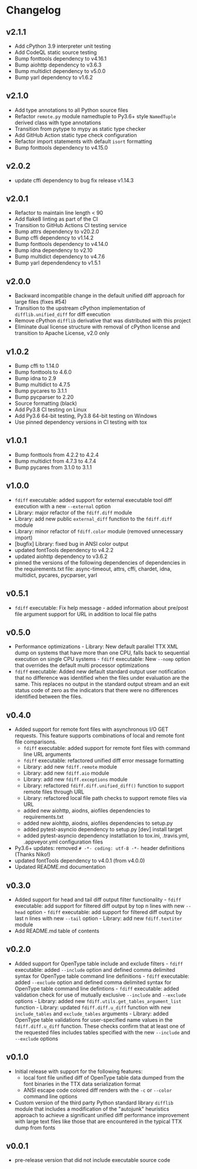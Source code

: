 # Changelog

## v2.1.1

- Add cPython 3.9 interpreter unit testing
- Add CodeQL static source testing 
- Bump fonttools dependency to v4.16.1
- Bump aiohttp dependency to v3.6.3
- Bump multidict dependency to v5.0.0
- Bump yarl dependency to v1.6.2

## v2.1.0

- Add type annotations to all Python source files
- Refactor `remote.py` module namedtuple to Py3.6+ style `NamedTuple` derived class with type annotations
- Transition from pytype to mypy as static type checker
- Add GitHub Action static type check configuration
- Refactor import statements with default `isort` formatting
- Bump fonttools dependency to v4.15.0

## v2.0.2

- update cffi dependency to bug fix release v1.14.3

## v2.0.1

- Refactor to maintain line length < 90
- Add flake8 linting as part of the CI
- Transition to GitHub Actions CI testing service
- Bump attrs dependency to v20.2.0
- Bump cffi dependency to v1.14.2
- Bump fonttools dependency to v4.14.0
- Bump idna dependency to v2.10
- Bump multidict dependency to v4.7.6
- Bump yarl dependendency to v1.5.1

## v2.0.0

- Backward incompatible change in the default unified diff approach for large files (fixes #54)
- Transition to the upstream cPython implementation of `difflib.unified_diff` for diff execution
- Remove cPython `difflib` derivative that was distributed with this project
- Eliminate dual license structure with removal of cPython license and transition to Apache License, v2.0 only

## v1.0.2

- Bump cffi to 1.14.0
- Bump fonttools to 4.6.0
- Bump idna to 2.9
- Bump multidict to 4.7.5
- Bump pycares to 3.1.1
- Bump pycparser to 2.20
- Source formatting (black)
- Add Py3.8 CI testing on Linux
- Add Py3.6 64-bit testing, Py3.8 64-bit testing on Windows
- Use pinned dependency versions in CI testing with tox

## v1.0.1

- Bump fonttools from 4.2.2 to 4.2.4
- Bump multidict from 4.7.3 to 4.7.4
- Bump pycares from 3.1.0 to 3.1.1

## v1.0.0

- `fdiff` executable: added support for external executable tool diff execution with a new `--external` option
- Library: major refactor of the `fdiff.diff` module
- Library: add new public `external_diff` function to the `fdiff.diff` module
- Library: minor refactor of `fdiff.color` module (removed unnecessary import)
- [bugfix] Library: fixed bug in ANSI color output
- updated fontTools dependency to v4.2.2
- updated aiohttp dependency to v3.6.2
- pinned the versions of the following dependencies of dependencies in the requirements.txt file: async-timeout, attrs, cffi, chardet, idna, multidict, pycares, pycparser, yarl

## v0.5.1

- `fdiff` executable: Fix help message - added information about pre/post file argument support for URL in addition to local file paths

## v0.5.0

- Performance optimizations - Library: New default parallel TTX XML dump on systems that have more than one CPU, falls back to sequential execution on single CPU systems - `fdiff` executable: New `--nomp` option that overrides the default multi processor optimizations
- `fdiff` executable: Added new default standard output user notification that no difference was identified when the files under evaluation are the same. This replaces no output in the standard output stream and an exit status code of zero as the indicators that there were no differences identified between the files.

## v0.4.0

- Added support for remote font files with asynchronous I/O GET requests. This feature supports combinations of local and remote font file comparisons.
  - `fdiff` executable: added support for remote font files with command line URL arguments
  - `fdiff` executable: refactored unified diff error message formatting
  - Library: add new `fdiff.remote` module
  - Library: add new `fdiff.aio` module
  - Library: add new `fdiff.exceptions` module
  - Library: refactored `fdiff.diff.unified_diff()` function to support remote files through URL
  - Library: refactored local file path checks to support remote files via URL
  - added new aiohttp, aiodns, aiofiles dependencies to requirements.txt
  - added new aiohttp, aiodns, aiofiles dependencies to setup.py
  - added pytest-asyncio dependency to setup.py [dev] install target
  - added pytest-asyncio dependency instatllation to tox.ini, .travis.yml, .appveyor.yml configuration files
- Py3.6+ updates: removed `# -*- coding: utf-8 -*-` header definitions (Thanks Niko!)
- updated fontTools dependency to v4.0.1 (from v4.0.0)
- Updated README.md documentation

## v0.3.0

- Added support for head and tail diff output filter functionality - `fdiff` executable: add support for filtered diff output by top n lines with new `--head` option - `fdiff` executable: add support for filtered diff output by last n lines with new `--tail` option - Library: add new `fdiff.textiter` module
- Add README.md table of contents

## v0.2.0

- Added support for OpenType table include and exclude filters - `fdiff` executable: added `--include` option and defined comma delimited syntax for OpenType table command line definitions - `fdiff` executable: added `--exclude` option and defined comma delimited syntax for OpenType table command line defintions - `fdiff` executable: added validation check for use of mutually exclusive `--include` and `--exclude` options - Library: added new `fdiff.utils.get_tables_argument_list` function - Library: updated `fdiff.diff.u_diff` function with new `include_tables` and `exclude_tables` arguments - Library: added OpenType table validations for user-specified name values in the `fdiff.diff.u_diff` function. These checks confirm that at least one of the requested files includes tables specified with the new `--include` and `--exclude` options

## v0.1.0

- Initial release with support for the following features:
  - local font file unified diff of OpenType table data dumped from the font binaries in the TTX data serialization format
  - ANSI escape code colored diff renders with the `-c` or `--color` command line options
- Custom version of the third party Python standard library `difflib` module that includes a modification of the "autojunk" heuristics approach to achieve a significant unified diff performance improvement with large text files like those that are encountered in the typical TTX dump from fonts

## v0.0.1

- pre-release version that did not include executable source code

